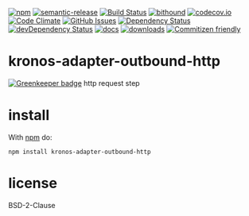 [![npm](https://img.shields.io/npm/v/kronos-adapter-outbound-http.svg)](https://www.npmjs.com/package/kronos-adapter-outbound-http)
[![semantic-release](https://img.shields.io/badge/%20%20%F0%9F%93%A6%F0%9F%9A%80-semantic--release-e10079.svg)](https://github.com/Kronos-Integration/kronos-adapter-outbound-http)
[![Build Status](https://secure.travis-ci.org/Kronos-Integration/kronos-adapter-outbound-http.png)](http://travis-ci.org/Kronos-Integration/kronos-adapter-outbound-http)
[![bithound](https://www.bithound.io/github/Kronos-Integration/kronos-adapter-outbound-http/badges/score.svg)](https://www.bithound.io/github/Kronos-Integration/kronos-adapter-outbound-http)
[![codecov.io](http://codecov.io/github/Kronos-Integration/kronos-adapter-outbound-http/coverage.svg?branch=master)](http://codecov.io/github/Kronos-Integration/kronos-adapter-outbound-http?branch=master)
[![Code Climate](https://codeclimate.com/github/Kronos-Integration/kronos-adapter-outbound-http/badges/gpa.svg)](https://codeclimate.com/github/Kronos-Integration/kronos-adapter-outbound-http)
[![GitHub Issues](https://img.shields.io/github/issues/Kronos-Integration/kronos-adapter-outbound-http.svg?style=flat-square)](https://github.com/Kronos-Integration/kronos-adapter-outbound-http/issues)
[![Dependency Status](https://david-dm.org/Kronos-Integration/kronos-adapter-outbound-http.svg)](https://david-dm.org/Kronos-Integration/kronos-adapter-outbound-http)
[![devDependency Status](https://david-dm.org/Kronos-Integration/kronos-adapter-outbound-http/dev-status.svg)](https://david-dm.org/Kronos-Integration/kronos-adapter-outbound-http#info=devDependencies)
[![docs](http://inch-ci.org/github/Kronos-Integration/kronos-adapter-outbound-http.svg?branch=master)](http://inch-ci.org/github/Kronos-Integration/kronos-adapter-outbound-http)
[![downloads](http://img.shields.io/npm/dm/kronos-adapter-outbound-http.svg?style=flat-square)](https://npmjs.org/package/kronos-adapter-outbound-http)
[![Commitizen friendly](https://img.shields.io/badge/commitizen-friendly-brightgreen.svg)](http://commitizen.github.io/cz-cli/)

kronos-adapter-outbound-http
=====

[![Greenkeeper badge](https://badges.greenkeeper.io/Kronos-Integration/kronos-adapter-outbound-http.svg)](https://greenkeeper.io/)
http request step

install
=======

With [npm](http://npmjs.org) do:

```shell
npm install kronos-adapter-outbound-http
```

license
=======

BSD-2-Clause
